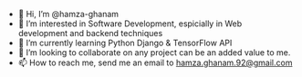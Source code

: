 - 👋 Hi, I’m @hamza-ghanam
- 👀 I’m interested in Software Development, espicially in Web development and backend techniques
- 🌱 I’m currently learning Python Django & TensorFlow API
- 💞️ I’m looking to collaborate on any project can be an added value to me.
- 📫 How to reach me, send me an email to hamza.ghanam.92@gmail.com

<!---
hamza-ghanam/hamza-ghanam is a ✨ special ✨ repository because its `README.md` (this file) appears on your GitHub profile.
You can click the Preview link to take a look at your changes.
--->
